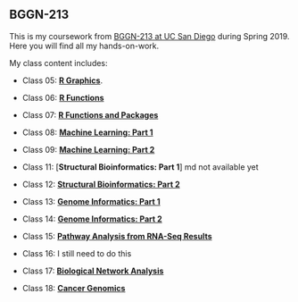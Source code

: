 ## BGGN-213

This is my coursework from [BGGN-213 at UC San Diego](https://bioboot.github.io/bggn213_S19/) during Spring 2019. Here you will find all my hands-on-work. 

My class content includes:

- Class 05: [**R Graphics**](https://github.com/fjl005/bggn213/blob/master/class05/class05.md).

- Class 06: [**R Functions**](https://github.com/fjl005/bggn213/blob/master/class06/class06.md)

- Class 07: [**R Functions and Packages**](https://github.com/fjl005/bggn213/blob/master/class07/class07.md)

- Class 08: [**Machine Learning: Part 1**](https://github.com/fjl005/bggn213/blob/master/class08/class08.md)

- Class 09: [**Machine Learning: Part 2**](https://github.com/fjl005/bggn213/blob/master/class09/class09.md)

- Class 11: [**Structural Bioinformatics: Part 1**]  md not available yet

- Class 12: [**Structural Bioinformatics: Part 2**](https://github.com/fjl005/bggn213/blob/master/class12/class12.md)

- Class 13: [**Genome Informatics: Part 1**](https://github.com/fjl005/bggn213/blob/master/class13/class13.md)

- Class 14: [**Genome Informatics: Part 2**](https://raw.githubusercontent.com/fjl005/bggn213/master/class14_new/class14.md)

- Class 15: [**Pathway Analysis from RNA-Seq Results**](https://github.com/fjl005/bggn213/blob/master/class15_new/class15.md)

- Class 16: I still need to do this

- Class 17: [**Biological Network Analysis**](https://github.com/fjl005/bggn213/blob/master/class17/class17.md)

- Class 18: [**Cancer Genomics**](https://github.com/fjl005/bggn213/blob/master/class18/class18.md)
